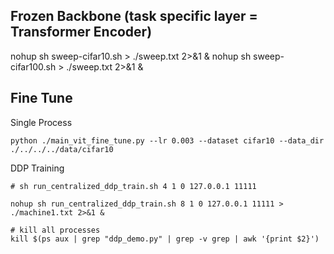 ## Frozen Backbone (task specific layer = Transformer Encoder)
nohup sh sweep-cifar10.sh > ./sweep.txt 2>&1 &
nohup sh sweep-cifar100.sh > ./sweep.txt 2>&1 &

## Fine Tune
Single Process
```
python ./main_vit_fine_tune.py --lr 0.003 --dataset cifar10 --data_dir ./../../../data/cifar10
```

DDP Training
```
# sh run_centralized_ddp_train.sh 4 1 0 127.0.0.1 11111

nohup sh run_centralized_ddp_train.sh 8 1 0 127.0.0.1 11111 > ./machine1.txt 2>&1 &
```

```
# kill all processes
kill $(ps aux | grep "ddp_demo.py" | grep -v grep | awk '{print $2}')
```